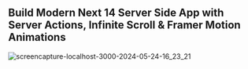 ## Build Modern Next 14 Server Side App with Server Actions, Infinite Scroll & Framer Motion Animations

![screencapture-localhost-3000-2024-05-24-16_23_21](https://github.com/TathataHY/anime_vault/assets/86846618/fdbac72d-e84d-451e-89f1-23cd8d8ad1a1)
